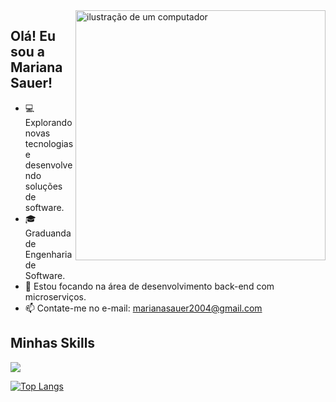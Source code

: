 <img src="https://raw.githubusercontent.com/MicaelliMedeiros/micaellimedeiros/master/image/computer-illustration.png" alt="ilustração de um computador" min-width="400px" max-width="400px" width="400px" align="right">

## Olá! Eu sou a Mariana Sauer!

- 💻 Explorando novas tecnologias e desenvolvendo soluções de software.
- 🎓 Graduanda de Engenharia de Software.
- 🌱 Estou focando na área de desenvolvimento back-end com microserviços.
- 📫 Contate-me no e-mail: marianasauer2004@gmail.com

##  Minhas Skills

<p align="left">
  <a href="https://skillicons.dev">
    <img src="https://skillicons.dev/icons?i=html,css,sass,bootstrap,js,java,spring,python,sql" />
  </a>
</p>

[![Top Langs](https://github-readme-stats.vercel.app/api/top-langs/?username=marianasauer&layout=compact&theme=synthwave)](https://github.com/marianasauer/github-readme-stats)
